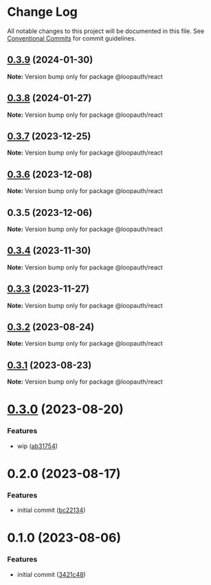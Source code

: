 # Change Log

All notable changes to this project will be documented in this file.
See [Conventional Commits](https://conventionalcommits.org) for commit guidelines.

## [0.3.9](https://github.com/betaly/loopauth-js/compare/@loopauth/react@0.3.8...@loopauth/react@0.3.9) (2024-01-30)

**Note:** Version bump only for package @loopauth/react





## [0.3.8](https://github.com/betaly/loopauth-js/compare/@loopauth/react@0.3.7...@loopauth/react@0.3.8) (2024-01-27)

**Note:** Version bump only for package @loopauth/react





## [0.3.7](https://github.com/betaly/loopauth-js/compare/@loopauth/react@0.3.6...@loopauth/react@0.3.7) (2023-12-25)

**Note:** Version bump only for package @loopauth/react





## [0.3.6](https://github.com/betaly/loopauth-js/compare/@loopauth/react@0.3.5...@loopauth/react@0.3.6) (2023-12-08)

**Note:** Version bump only for package @loopauth/react





## 0.3.5 (2023-12-06)

**Note:** Version bump only for package @loopauth/react





## [0.3.4](https://github.com/betaly/loopauth-js/compare/@loopauth/react@0.3.3...@loopauth/react@0.3.4) (2023-11-30)

**Note:** Version bump only for package @loopauth/react





## [0.3.3](https://github.com/betaly/loopauth-js/compare/@loopauth/react@0.3.2...@loopauth/react@0.3.3) (2023-11-27)

**Note:** Version bump only for package @loopauth/react





## [0.3.2](https://github.com/betaly/loopauth-js/compare/@loopauth/react@0.3.1...@loopauth/react@0.3.2) (2023-08-24)

**Note:** Version bump only for package @loopauth/react





## [0.3.1](https://github.com/betaly/loopauth-js/compare/@loopauth/react@0.3.0...@loopauth/react@0.3.1) (2023-08-23)

**Note:** Version bump only for package @loopauth/react





# [0.3.0](https://github.com/betaly/loopauth-js/compare/@loopauth/react@0.2.0...@loopauth/react@0.3.0) (2023-08-20)


### Features

* wip ([ab31754](https://github.com/betaly/loopauth-js/commit/ab31754ee965c6a2f7bab7299cc84bfcda3175fe))





# 0.2.0 (2023-08-17)


### Features

* initial commit ([bc22134](https://github.com/betaly/loopauth-js/commit/bc221345d4fd004234c6ebbf44f13dc6790a388f))





# 0.1.0 (2023-08-06)


### Features

* initial commit ([3421c48](https://gitr.net/betaly/loopx/commits/3421c48046c094d0f6e1e68a2fbf35b5facd6736))
